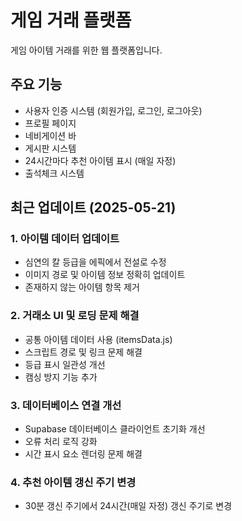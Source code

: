 # 게임 거래 플랫폼

게임 아이템 거래를 위한 웹 플랫폼입니다.

## 주요 기능

- 사용자 인증 시스템 (회원가입, 로그인, 로그아웃)
- 프로필 페이지
- 네비게이션 바
- 게시판 시스템
- 24시간마다 추천 아이템 표시 (매일 자정)
- 출석체크 시스템

## 최근 업데이트 (2025-05-21)

### 1. 아이템 데이터 업데이트
- 심연의 칼 등급을 에픽에서 전설로 수정
- 이미지 경로 및 아이템 정보 정확히 업데이트
- 존재하지 않는 아이템 항목 제거

### 2. 거래소 UI 및 로딩 문제 해결
- 공통 아이템 데이터 사용 (itemsData.js)
- 스크립트 경로 및 링크 문제 해결
- 등급 표시 일관성 개선
- 캠싱 방지 기능 추가

### 3. 데이터베이스 연결 개선
- Supabase 데이터베이스 클라이언트 초기화 개선
- 오류 처리 로직 강화
- 시간 표시 요소 렌더링 문제 해결

### 4. 추천 아이템 갱신 주기 변경
- 30분 갱신 주기에서 24시간(매일 자정) 갱신 주기로 변경
